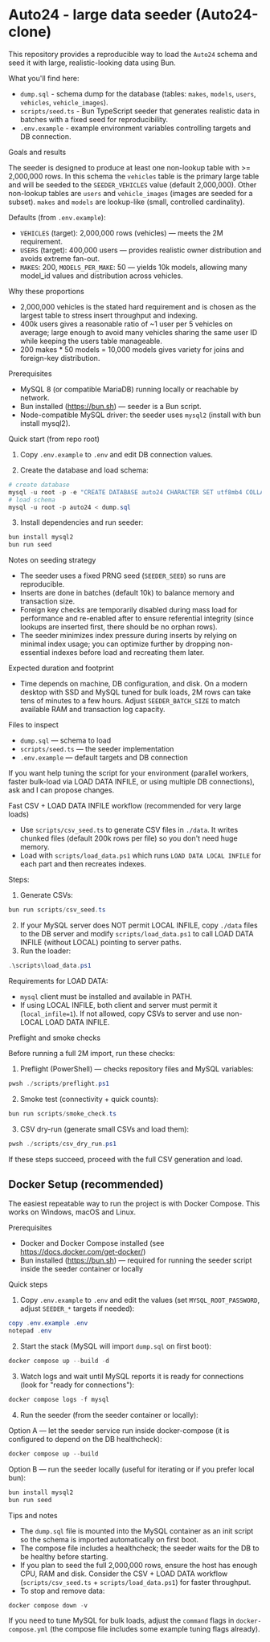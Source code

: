 # Auto24 - large data seeder (Auto24-clone)

This repository provides a reproducible way to load the `Auto24` schema and seed it with large, realistic-looking data using Bun.

What you'll find here:

- `dump.sql` - schema dump for the database (tables: `makes`, `models`, `users`, `vehicles`, `vehicle_images`).
- `scripts/seed.ts` - Bun TypeScript seeder that generates realistic data in batches with a fixed seed for reproducibility.
- `.env.example` - example environment variables controlling targets and DB connection.

Goals and results

The seeder is designed to produce at least one non-lookup table with >= 2,000,000 rows. In this schema the `vehicles` table is the primary large table and will be seeded to the `SEEDER_VEHICLES` value (default 2,000,000). Other non-lookup tables are `users` and `vehicle_images` (images are seeded for a subset). `makes` and `models` are lookup-like (small, controlled cardinality).

Defaults (from `.env.example`):
- `VEHICLES` (target): 2,000,000 rows (vehicles) — meets the 2M requirement.
- `USERS` (target): 400,000 users — provides realistic owner distribution and avoids extreme fan-out.
- `MAKES`: 200, `MODELS_PER_MAKE`: 50 — yields 10k models, allowing many model_id values and distribution across vehicles.

Why these proportions

- 2,000,000 vehicles is the stated hard requirement and is chosen as the largest table to stress insert throughput and indexing.
- 400k users gives a reasonable ratio of ~1 user per 5 vehicles on average; large enough to avoid many vehicles sharing the same user ID while keeping the users table manageable.
- 200 makes * 50 models = 10,000 models gives variety for joins and foreign-key distribution.

Prerequisites

- MySQL 8 (or compatible MariaDB) running locally or reachable by network.
- Bun installed (https://bun.sh) — seeder is a Bun script.
- Node-compatible MySQL driver: the seeder uses `mysql2` (install with bun install mysql2).

Quick start (from repo root)

1. Copy `.env.example` to `.env` and edit DB connection values.

2. Create the database and load schema:

```powershell
# create database
mysql -u root -p -e "CREATE DATABASE auto24 CHARACTER SET utf8mb4 COLLATE utf8mb4_unicode_ci;"
# load schema
mysql -u root -p auto24 < dump.sql
```

3. Install dependencies and run seeder:

```powershell
bun install mysql2
bun run seed
```

Notes on seeding strategy

- The seeder uses a fixed PRNG seed (`SEEDER_SEED`) so runs are reproducible.
- Inserts are done in batches (default 10k) to balance memory and transaction size.
- Foreign key checks are temporarily disabled during mass load for performance and re-enabled after to ensure referential integrity (since lookups are inserted first, there should be no orphan rows).
- The seeder minimizes index pressure during inserts by relying on minimal index usage; you can optimize further by dropping non-essential indexes before load and recreating them later.

Expected duration and footprint

- Time depends on machine, DB configuration, and disk. On a modern desktop with SSD and MySQL tuned for bulk loads, 2M rows can take tens of minutes to a few hours. Adjust `SEEDER_BATCH_SIZE` to match available RAM and transaction log capacity.

Files to inspect

- `dump.sql` — schema to load
- `scripts/seed.ts` — the seeder implementation
- `.env.example` — default targets and DB connection

If you want help tuning the script for your environment (parallel workers, faster bulk-load via LOAD DATA INFILE, or using multiple DB connections), ask and I can propose changes.

Fast CSV + LOAD DATA INFILE workflow (recommended for very large loads)

- Use `scripts/csv_seed.ts` to generate CSV files in `./data`. It writes chunked files (default 200k rows per file) so you don't need huge memory.
- Load with `scripts/load_data.ps1` which runs `LOAD DATA LOCAL INFILE` for each part and then recreates indexes.

Steps:
1. Generate CSVs:
```powershell
bun run scripts/csv_seed.ts
```
2. If your MySQL server does NOT permit LOCAL INFILE, copy `./data` files to the DB server and modify `scripts/load_data.ps1` to call LOAD DATA INFILE (without LOCAL) pointing to server paths.
3. Run the loader:
```powershell
.\scripts\load_data.ps1
```

Requirements for LOAD DATA:
- `mysql` client must be installed and available in PATH.
- If using LOCAL INFILE, both client and server must permit it (`local_infile=1`). If not allowed, copy CSVs to server and use non-LOCAL LOAD DATA INFILE.

Preflight and smoke checks

Before running a full 2M import, run these checks:

1) Preflight (PowerShell) — checks repository files and MySQL variables:

```powershell
pwsh ./scripts/preflight.ps1
```

2) Smoke test (connectivity + quick counts):

```powershell
bun run scripts/smoke_check.ts
```

3) CSV dry-run (generate small CSVs and load them):

```powershell
pwsh ./scripts/csv_dry_run.ps1
```

If these steps succeed, proceed with the full CSV generation and load.


## Docker Setup (recommended)

The easiest repeatable way to run the project is with Docker Compose. This works on Windows, macOS and Linux.

Prerequisites

- Docker and Docker Compose installed (see https://docs.docker.com/get-docker/)
- Bun installed (https://bun.sh) — required for running the seeder script inside the seeder container or locally

Quick steps

1. Copy `.env.example` to `.env` and edit the values (set `MYSQL_ROOT_PASSWORD`, adjust `SEEDER_*` targets if needed):

```powershell
copy .env.example .env
notepad .env
```

2. Start the stack (MySQL will import `dump.sql` on first boot):

```powershell
docker compose up --build -d
```

3. Watch logs and wait until MySQL reports it is ready for connections (look for "ready for connections"):

```powershell
docker compose logs -f mysql
```

4. Run the seeder (from the seeder container or locally):

Option A — let the seeder service run inside docker-compose (it is configured to depend on the DB healthcheck):

```powershell
docker compose up --build
```

Option B — run the seeder locally (useful for iterating or if you prefer local bun):

```powershell
bun install mysql2
bun run seed
```

Tips and notes

- The `dump.sql` file is mounted into the MySQL container as an init script so the schema is imported automatically on first boot.
- The compose file includes a healthcheck; the seeder waits for the DB to be healthy before starting.
- If you plan to seed the full 2,000,000 rows, ensure the host has enough CPU, RAM and disk. Consider the CSV + LOAD DATA workflow (`scripts/csv_seed.ts` + `scripts/load_data.ps1`) for faster throughput.
- To stop and remove data:

```powershell
docker compose down -v
```

If you need to tune MySQL for bulk loads, adjust the `command` flags in `docker-compose.yml` (the compose file includes some example tuning flags already).


